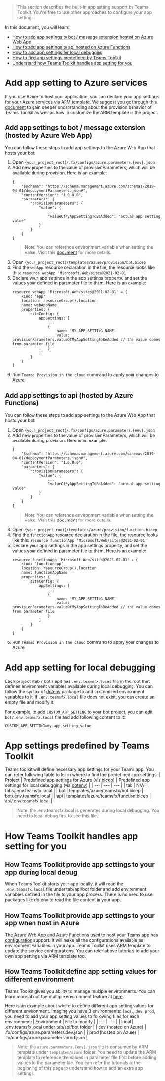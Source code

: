 > This section describes the built-in app setting support by Teams Toolkit. You're free to use other approaches to configure your app settings.

In this document, you will learn:

* [How to add app settings to bot / message extension hosted on Azure Web App](#add-app-settings-to-bot--messaging-extension-hosted-by-azure-web-app)
* [How to add app settings to api hosted on Azure Functions](#add-app-settings-to-api-hosted-by-azure-functions)
* [How to add app settings for local debugging](#add-app-setting-for-local-debugging)
* [How to find app settings predefined by Teams Toolkit](#app-settings-predefined-by-teams-toolkit)
* [Understand how Teams Toolkit handles app setting for you](#how-teams-toolkit-handles-app-setting-for-you)

# Add app setting to Azure services
If you use Azure to host your application, you can declare your app settings for your Azure services via ARM template. We suggest you go through this [document](https://docs.microsoft.com/en-us/microsoftteams/platform/toolkit/provision) to gain deeper understanding about the provision behavior of Teams Toolkit as well as how to customize the ARM template in the project.

## Add app settings to bot / message extension (hosted by Azure Web App)
You can follow these steps to add app settings to the Azure Web App that hosts your bot:
1. Open `{your_project_root}/.fx/configs/azure.parameters.{env}.json`
2. Add new properties to the value of provisionParameters, which will be available during provision. Here is an example:
    ```
    {
        "$schema": "https://schema.management.azure.com/schemas/2019-04-01/deploymentParameters.json#",
        "contentVersion": "1.0.0.0",
        "parameters": {
            "provisionParameters": {
                "value": {
                    ...
                    "valueOfMyAppSettingToBeAdded": "actual app setting value"
                }
            }
        }
    }
    ```
    > Note: You can reference environment variable when setting the value. Visit this [document](https://docs.microsoft.com/en-us/microsoftteams/platform/toolkit/provision#referencing-environment-variables-in-parameter-files) for more details.
3. Open `{your_project_root}/templates/azure/provision/bot.bicep`
4. Find the `webApp` resource declaration in the file, the resource looks like this: `resource webApp 'Microsoft.Web/sites@2021-02-01'`
5. Declare your app settings in the app settings property, and set the values your defined in parameter file to them. Here is an example:
    ```
    resource webApp 'Microsoft.Web/sites@2021-02-01' = {
        kind: 'app'
        location: resourceGroup().location
        name: webAppName
        properties: {
            siteConfig: {
                appSettings: [
                    ...
                    {
                        name: 'MY_APP_SETTING_NAME'
                        value: provisionParameters.valueOfMyAppSettingToBeAdded // the value comes from parameter file
                    }
                ]
            }
        }
    }
    ```
6. Run `Teams: Provision in the cloud` command to apply your changes to Azure

## Add app settings to api (hosted by Azure Functions)
You can follow these steps to add app settings to the Azure Web App that hosts your bot:
1. Open `{your_project_root}/.fx/configs/azure.parameters.{env}.json`
2. Add new properties to the value of provisionParameters, which will be available during provision. Here is an example:
    ```
    {
        "$schema": "https://schema.management.azure.com/schemas/2019-04-01/deploymentParameters.json#",
        "contentVersion": "1.0.0.0",
        "parameters": {
            "provisionParameters": {
                "value": {
                    ...
                    "valueOfMyAppSettingToBeAdded": "actual app setting value"
                }
            }
        }
    }
    ```
    > Note: You can reference environment variable when setting the value. Visit this [document](https://docs.microsoft.com/en-us/microsoftteams/platform/toolkit/provision#referencing-environment-variables-in-parameter-files) for more details.
3. Open `{your_project_root}/templates/azure/provision/function.bicep`
4. Find the `functionApp` resource declaration in the file, the resource looks like this: `resource functionApp 'Microsoft.Web/sites@2021-02-01'`
5. Declare your app settings in the app settings property, and set the values your defined in parameter file to them. Here is an example:
    ```
    resource functionApp 'Microsoft.Web/sites@2021-02-01' = {
        kind: 'functionapp'
        location: resourceGroup().location
        name: functionAppName
        properties: {
            siteConfig: {
                appSettings: [
                    ...
                    {
                        name: 'MY_APP_SETTING_NAME'
                        value: provisionParameters.valueOfMyAppSettingToBeAdded // the value comes from parameter file
                    }
                ]
            }
        }
    }
    ```
6. Run `Teams: Provision in the cloud` command to apply your changes to Azure

# Add app setting for local debugging

Each project (tab / bot / api) has `.env.teamsfx.local` file in the root that defines environment variables available during local debugging. You can follow the syntax of [dotenv](https://www.npmjs.com/package/dotenv) package to add customized environment variables to it. If `.env.teamsfx.local` file does not exist, you can create an empty file and modify it.

For example, to add `CUSTOM_APP_SETTING` to your bot project, you can edit `bot/.env.teamsfx.local` file and add following content to it:
```
CUSTOM_APP_SETTING=my_app_setting_value
```

# App settings predefined by Teams Toolkit

Teams toolkit will define necessary app settings for your Teams app. You can refer following table to learn where to find the predefined app settings:
| Project | Predefined app settings for Azure (via [bicep](https://docs.microsoft.com/en-us/azure/azure-resource-manager/bicep/)) | Predefined app settings for local debugging (via [dotenv](https://www.npmjs.com/package/dotenv)) |
| --- | --- | --- |
| tab | N/A | tabs/.env.teamsfx.local |
| bot | templates/azure/teamsfx/bot.bicep | bot/.env.teamsfx.local |
| api | templates/azure/teamsfx/function.bicep | api/.env.teamsfx.local |

> Note: the .env.teamsfx.local is generated during local debugging. You need to local debug first to see this file.

# How Teams Toolkit handles app setting for you

## How Teams Toolkit provide app settings to your app during local debug

When Teams Toolkit starts your app locally, it will read the `.env.teamsfx.local` file under tab/api/bot folder and add environment variables defined in the file to your app process. There is no need to use packages like dotenv to read the file content in your app.

## How Teams Toolkit provide app settings to your app when host in Azure

The Azure Web App and Azure Functions used to host your Teams app has [configuration](https://docs.microsoft.com/en-us/azure/app-service/configure-common?tabs=portal) support. It will make all the configurations available as environment variables in your app. Teams Toolkit uses ARM template to update the service configurations. You can refer above tutorials to add your own app settings via ARM template too.

## How Teams Toolkit define app setting values for different environment

Teams Toolkit gives you ability to manage multiple environments. You can learn more about the multiple environment feature at [here](https://docs.microsoft.com/en-us/microsoftteams/platform/toolkit/teamsfx-multi-env).

Here is an example about where to define different app setting values for different environment. Imaging you have 3 environments: `local`, `dev`, `prod`, you need to add your app setting values to following files for each environment:
| Environment | File to modify |
| --- | --- |
| local | .env.teamsfx.local under tab/api/bot folder |
| dev (hosted on Azure) | .fx/configs/azure.parameters.dev.json |
| prod (hosted on Azure) | .fx/configs/azure.parameters.prod.json |

> Note: the `azure.parameters.{env}.json` file is consumed by ARM template under `templates/azure` folder. You need to update the ARM template to reference the values in parameter file first before adding values to the parameter file. You can refer the tutorials at the beginning of this page to understand how to add an extra app settings.